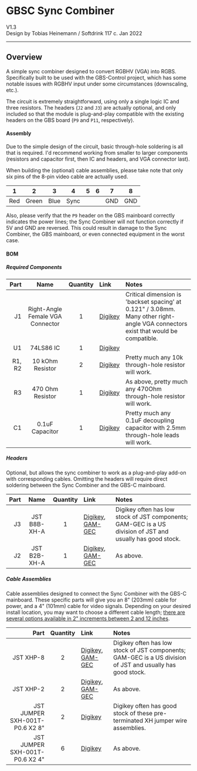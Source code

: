 # GBSC Sync Combiner
V1.3  
Design by Tobias Heinemann / Softdrink 117 c. Jan 2022

-----

## Overview

 A simple sync combiner designed to convert RGBHV (VGA) into RGBS. Specifically built to be used with the GBS-Control project, which has some notable issues with RGBHV input under some circumstances (downscaling, etc.).

 The circuit is extremely straightforward, using only a single logic IC and three resistors. The headers (`J2` and `J3`) are actually optional, and only included so that the module is plug-and-play compatible with the existing headers on the GBS board (`P9` and `P11`, respectively).

#### Assembly

Due to the simple design of the circuit, basic through-hole soldering is all that is required. I'd recommend working from smaller to larger components (resistors and capacitor first, then IC and headers, and VGA connector last).

When building the (optional) cable assemblies, please take note that only six pins of the 8-pin video cable are actually used.

| 1 | 2 | 3 | 4 | 5 | 6 | 7 | 8 |
| :-: | :-: | :-: | :-: | :-: | :-: | :-: | :-: |
| Red | Green | Blue | Sync | | | GND | GND |

Also, please verify that the `P9` header on the GBS mainboard correctly indicates the power lines; the Sync Combiner will not function correctly if 5V and GND are reversed. This could result in damage to the Sync Combiner, the GBS mainboard, or even connected equipment in the worst case.

#### BOM

##### Required Components
| Part | Name | Quantity | Link | Notes |
| ---: | :--: | :------: | :----------- | :---- |
| J1 | Right-Angle Female VGA Connector | 1 | [Digikey](https://www.digikey.com/en/products/detail/adam-tech/HD15-SN-25/9832737) | Critical dimension is 'backset spacing' at 0.121" / 3.08mm. Many other right-angle VGA connectors exist that would be compatible.
| U1 | 74LS86 IC | 1 | [Digikey](https://www.digikey.com/en/products/detail/texas-instruments/SN74LS86AN/277315) |
| R1, R2 | 10 kOhm Resistor | 2 | [Digikey](https://www.digikey.com/en/products/detail/vishay-beyschlag-draloric-bc-components/SFR2500001002FR500/595641) | Pretty much any 10k through-hole resistor will work.
| R3 | 470 Ohm Resistor | 1 | [Digikey](https://www.digikey.com/en/products/detail/vishay-beyschlag-draloric-bc-components/SFR2500004700FR500/333902) | As above, pretty much any 470Ohm through-hole resistor will work.
| C1 | 0.1uF Capacitor | 1 | [Digikey](https://www.digikey.com/en/products/detail/vishay-beyschlag-draloric-bc-components/K104K15X7RF5TL2/286538) | Pretty much any 0.1uF decoupling capacitor with 2.5mm through-hole leads will work.

##### Headers
Optional, but allows the sync combiner to work as a plug-and-play add-on with corresponding cables. Omitting the headers will require direct soldering between the Sync Combiner and the GBS-C mainboard.

| Part | Name | Quantity | Link | Notes |
| ---: | :--: | :------: | :----------- | :---- |
| J3 | JST B8B-XH-A | 1 | [Digikey](https://www.digikey.com/en/products/detail/jst-sales-america-inc/B8B-XH-A-LF-SN/1651049), [GAM-GEC](https://gam-gec.com/product/b8b-xh-a/) | Digikey often has low stock of JST components; GAM-GEC is a US division of JST and usually has good stock.
| J2 | JST B2B-XH-A | 1 | [Digikey](https://www.digikey.com/en/products/detail/jst-sales-america-inc/B2B-XH-A-LF-SN/1651045), [GAM-GEC](https://gam-gec.com/product/b2b-xh-a/) | As above.

##### Cable Assemblies
Cable assemblies designed to connect the Sync Combiner with the GBS-C mainboard. These specific parts will give you an 8" (203mm) cable for power, and a 4" (101mm) cable for video signals. Depending on your desired install location, you may want to choose a different cable length; [there are several options available in 2" increments between 2 and 12 inches](https://www.digikey.com/en/product-highlight/j/jst/xh-series-connectors).

| Part | Quantity | Link | Notes |
| ---: | :------: | :----------- | :---- |
| JST XHP-8 | 2 | [Digikey](https://www.digikey.com/en/products/detail/jst-sales-america-inc/XHP-8/923773), [GAM-GEC](https://gam-gec.com/product/xhp-8/) | Digikey often has low stock of JST components; GAM-GEC is a US division of JST and usually has good stock.
| JST XHP-2 | 2 | [Digikey](https://www.digikey.com/en/products/detail/jst-sales-america-inc/XHP-2/555485), [GAM-GEC](https://gam-gec.com/product/xhp-2/) | As above.
| JST JUMPER SXH-001T-P0.6 X2 8" | 2 | [Digikey](https://www.digikey.com/en/products/detail/jst-sales-america-inc/ASXHSXH22K203/9961918) | Digikey often has good stock of these pre-terminated XH jumper wire assemblies.
| JST JUMPER SXH-001T-P0.6 X2 4" | 6 | [Digikey](https://www.digikey.com/en/products/detail/jst-sales-america-inc/ASXHSXH22K102/9961917) | As above.
